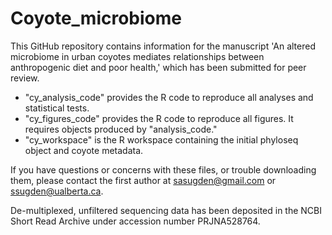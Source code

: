 # Coyote_microbiome

This GitHub repository contains information for the manuscript 'An altered microbiome in urban coyotes mediates relationships between anthropogenic diet and poor health,' which has been submitted for peer review.

- "cy_analysis_code" provides the R code to reproduce all analyses and statistical tests.
- "cy_figures_code" provides the R code to reproduce all figures. It requires objects produced by "analysis_code."
- "cy_workspace" is the R workspace containing the initial phyloseq object and coyote metadata.

If you have questions or concerns with these files, or trouble downloading them, please contact the first author at sasugden@gmail.com or ssugden@ualberta.ca.

De-multiplexed, unfiltered sequencing data has been deposited in the NCBI Short Read Archive under accession number PRJNA528764.
